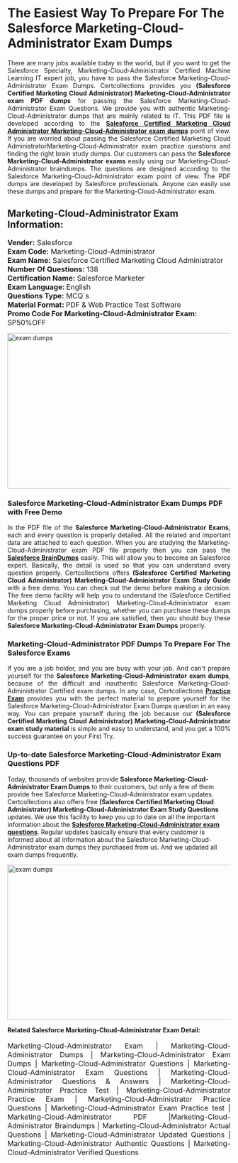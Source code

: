 <h1>The Easiest Way To Prepare For The Salesforce Marketing-Cloud-Administrator Exam Dumps</h1> <p style="text-align:justify">There are many jobs available today in the world, but if you want to get the Salesforce Specialty, Marketing-Cloud-Administrator Certified Machine Learning IT expert job, you have to pass the Salesforce Marketing-Cloud-Administrator Exam Dumps. Certcollections provides you <strong>(Salesforce Certified Marketing Cloud Administrator) Marketing-Cloud-Administrator exam PDF dumps</strong> for passing the Salesforce Marketing-Cloud-Administrator Exam Questions. We provide you with authentic Marketing-Cloud-Administrator dumps that are mainly related to IT. This PDF file is developed according to the <a href="https://www.certsofficial.com/salesforce/marketing-cloud-administrator-questions"><strong>Salesforce Certified Marketing Cloud Administrator Marketing-Cloud-Administrator exam dumps</strong></a> point of view. If you are worried about passing the Salesforce Certified Marketing Cloud AdministratorMarketing-Cloud-Administrator exam practice questions and finding the right brain study dumps. Our customers can pass the <strong>Salesforce Marketing-Cloud-Administrator exams </strong>easily using our Marketing-Cloud-Administrator braindumps. The questions are designed according to the Salesforce Marketing-Cloud-Administrator exam point of view. The PDF dumps are developed by Salesforce professionals. Anyone can easily use these dumps and prepare for the Marketing-Cloud-Administrator exam.</p> <h2><strong>Marketing-Cloud-Administrator Exam Information:</strong></h2> <p><span style="font-size:16px"><strong>Vender:</strong> Salesforce<br /> <strong>Exam Code:</strong> Marketing-Cloud-Administrator<br /> <strong>Exam Name:</strong> Salesforce Certified Marketing Cloud Administrator<br /> <strong>Number Of Questions:</strong> 138<br /> <strong>Certification Name:</strong> Salesforce Marketer<br /> <strong>Exam Language: </strong>English<br /> <strong>Questions Type:</strong> MCQ`s<br /> <strong>Material Format: </strong>PDF & Web Practice Test Software<br /> <strong>Promo Code For Marketing-Cloud-Administrator Exam:</strong> SP50%OFF</span></p> <p><a href="https://www.certsofficial.com/salesforce/marketing-cloud-administrator-questions" rel="no-follow"><img alt="exam dumps" src="https://www.certcollections.com/uploads/content/certsofficial.jpg" style="height:350px; width:750px" /></a></p> <h3><strong>Salesforce Marketing-Cloud-Administrator Exam Dumps PDF with Free Demo</strong></h3> <p style="text-align:justify">In the PDF file of the <strong>Salesforce Marketing-Cloud-Administrator Exams</strong>, each and every question is properly detailed. All the related and important data are attached to each question. When you are studying the Marketing-Cloud-Administrator exam PDF file properly then you can pass the <a href="https://www.certsofficial.com/salesforce-dumps"><strong>Salesforce BrainDumps</strong></a> easily. This will allow you to become an Salesforce expert. Basically, the detail is used so that you can understand every question properly. Certcollections offers <strong>(Salesforce Certified Marketing Cloud Administrator) Marketing-Cloud-Administrator Exam Study Guide</strong> with a free demo. You can check out the demo before making a decision. The free demo facility will help you to understand the (Salesforce Certified Marketing Cloud Administrator) Marketing-Cloud-Administrator exam dumps properly before purchasing, whether you can purchase these dumps for the proper price or not. If you are satisfied, then you should buy these <strong>Salesforce Marketing-Cloud-Administrator Exam Dumps</strong> properly.</p> <h3><strong>Marketing-Cloud-Administrator PDF Dumps To Prepare For The Salesforce Exams</strong></h3> <p style="text-align:justify">If you are a job holder, and you are busy with your job. And can't prepare yourself for the <strong>Salesforce Marketing-Cloud-Administrator exam dumps</strong>, because of the difficult and inauthentic Salesforce Marketing-Cloud-Administrator Certified exam dumps. In any case, Certcollections <strong><a href="https://www.certsofficial.com/">Practice Exam</a></strong> provides you with the perfect material to prepare yourself for the Salesforce Marketing-Cloud-Administrator Exam Dumps question in an easy way. You can prepare yourself during the job because our <strong>(Salesforce Certified Marketing Cloud Administrator) Marketing-Cloud-Administrator exam study material</strong> is simple and easy to understand, and you get a 100% success guarantee on your First Try.</p> <h3><strong>Up-to-date Salesforce Marketing-Cloud-Administrator Exam Questions PDF</strong></h3> <p>Today, thousands of websites provide <strong>Salesforce Marketing-Cloud-Administrator Exam Dumps</strong> to their customers, but only a few of them provide free Salesforce Marketing-Cloud-Administrator exam updates. Certcollections also offers free <strong>(Salesforce Certified Marketing Cloud Administrator) Marketing-Cloud-Administrator Exam Study Questions</strong> updates. We use this facility to keep you up to date on all the important information about the <a href="https://www.certsofficial.com/salesforce/marketing-cloud-administrator-questions"><strong>Salesforce Marketing-Cloud-Administrator exam questions</strong></a>. Regular updates basically ensure that every customer is informed about all information about the Salesforce Marketing-Cloud-Administrator exam dumps they purchased from us. And we updated all exam dumps frequently.</p> <p><a href="https://www.certsofficial.com/salesforce/marketing-cloud-administrator-questions"><img alt="exam dumps " src="https://www.certcollections.com/uploads/content/certsofficial2.jpg" style="height:350px; width:750px" /></a></p> <p style="text-align:justify"><span style="font-size:14px"><strong>Related Salesforce Marketing-Cloud-Administrator Exam Detail:</strong></span><br /> <br /> <span style="font-size:16px">Marketing-Cloud-Administrator Exam | Marketing-Cloud-Administrator Dumps | Marketing-Cloud-Administrator Exam Dumps | Marketing-Cloud-Administrator Questions | Marketing-Cloud-Administrator Exam Questions | Marketing-Cloud-Administrator Questions & Answers | Marketing-Cloud-Administrator Practice Test | Marketing-Cloud-Administrator Practice Exam | Marketing-Cloud-Administrator Practice Questions | Marketing-Cloud-Administrator Exam Practice test | Marketing-Cloud-Administrator PDF |Marketing-Cloud-Administrator Braindumps | Marketing-Cloud-Administrator Actual Questions | Marketing-Cloud-Administrator Updated Questions | Marketing-Cloud-Administrator Authentic Questions | Marketing-Cloud-Administrator Verified Questions</span></p>
